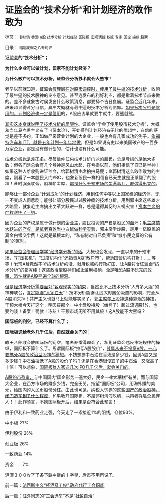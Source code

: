 # 证监会的“技术分析”和计划经济的敢作敢为

标签： `郭树清` `香港` `a股` `技术分析` `计划经济` `国际板` `宏观调控` `权威` `专家` `国企` `操纵` `股票` 

目录： `唱唱反调之八卦时评`

**证监会的“技术分析”；**

**为什么企业可以做计划，国家不能计划经济？**

**为什么散户可以技术分析，证监会分析技术就会大熊市**？



老早以前就知道，[证监会管理层在对股市调控时，使用了最牛逼的技术分析](../../../2012/1/6/技术分析绝对化的政治意义和股神的奋斗.md)，收购了最牛逼的技术股神的专业意见。甚至连发布的利好利空，都是瞅着技术节点来做的。差不多就象古时侯发出什么政策消息，都要择个吉日良晨。证监会近几年来，越来越显得过分自信，其中大概就有最牛逼的技术分析的信仰。[如果技术分析是管用的，计划经济也一定是管用](../../../2011/5/27/从行情分析理解经济学“主流”.md)的，A股应该早就要牛就牛，要熊就熊。

[其实这本身就说明了技术分析的局限性](../../../2011/12/28/天灾人祸妖孽生；凡有股灾多股神；.md)。证监会“学会了使用股市技术分析”，大概和当年马克思主义有了《资本论》，开始感到计划经济有无比的优越性，自信的感觉是差不多的。正如做严密营业计划的大企业，一般也会有几家成功的例子。[象福特汽车和ITT，就是五年计划一年年地做](../../../2009/9/17/反垄断案中的美国国际电话电报公司（ITT）是大还是小.md)。但是如果说有史以来美国破产的一百多万家企业，都是没有做计划的，估计也没有什么可能。

[技术分析也是差不多](../../../2011/12/19/道德股神“唱衰股民”为虎作伥掩盖了政策釜底抽薪.md)。尽管信仰任何技术分析门派的股民，总是亏损的是绝大多数；但各门派总会有几个股神是风山水起，在亏损以前，他们相信了自已是半神！如果这种人给收购进证监会，给郭树清主席拍拍马屁；象郭树清这么敢作敢为的主席，刚看了一本股民入门ABC，也象新股民一样相信自已天生就是正确翻了的股神！此时强强联合，股神加主席，[那是什么干预市场的牛逼事儿，都做得出来的](../../../2011/12/27/个案不具统计意义约束下的技术分析，未来波动无法预期.md)。

[能够让一部分企业“计划成功”的计划经济](../../../2011/2/8/为什么引入数学的“经济学”都是伪科学？.md)，用到任何中等以上国家级的经济体，无一不变成人间悲剧；能够让部分股民过过股神瘾的技术分析，用到郭主席这些雄才大略里，就象毛主席搞出文革大跃进一样，总是适得其反的人祸灾害！[资本主义的产权说明了一切](../../../2010/1/23/企业家和管理和垄断的前途.md)。

因为企业的产权是属于做计划的企业主，股民投资的产权是股民的血汗；[毛主席搞大跃进的产权，是拿老百姓当小白鼠做科学实验](../../../2011/11/12/大国治理的传统误区.md)，郭主席学炒股，是用一亿股民的真金白银交学费！这就是最根本的，“私有制对自已负责”和“慷小民之慨的公有制”的区别。

[如果证监会管理层学学“经济学分析”的话](../../../2011/5/26/基本面分析针对买卖行为背景评估.md)，大概也会发现，一直以来的干预市场，“打压投机”，“过度机构化”还指责A股“散户市”，帮助国营机构打新！……等等！发现A股竟然不听技术分析的话，就用权威的行政打压，让A股符合证监会“技术分析”的指挥棒！这些政治型股神们如此滥用权柄，全是[唯恐A股不玩完的政策，恐怕就是A股熊遍全球的根源](../../../2012/1/5/证监会政策过度令A股熊遍全球.md)。

[但是经济学分析需要面对“客观现实”的约束](../../../2011/5/26/基本面分析针对买卖行为背景评估.md)，当然比不上技术分析“人有多大胆”的神神联合，[肯定能够“人定胜天](../../../2009/5/1/人定胜天？马列唯心信仰对客观规律干预冲动.md)”！技术分析能够让庞大的国企吸血的影响，完全从A股消失掉！共产主义也就马上就能够实现了。[郭主席攀上股神这种算命的神技](../../../2012/5/14/郭主席新政的两个凡是和拨乱反正.md)，干预大棒今天打这个，明天揍那个。中小盘股持股（给套了）超过流通股1%，也要约谈！备案！罚款！冻结！干预市场无所不用其极！这A股能不大熊吗？

**国际板的利空，已经不算什么了**；

**国际板送给老外几千亿后，自然就会关门的**；

昨天八部联合放国际板的利空，笔者都懒得理会了。相比证监会违反市场规律的操纵，国际板不算什么了。所谓国际板“拉低A股股价”，[纯属从来不投资A股，一心要搞死A股的政治型股神的猜想](../../../2012/1/5/“左翼股神”是政治性的，还是理财性的？.md)。不妨想想中石油在香港是多少钱，回到A股又是多少钱？中石油拉低了A股的股价了吗？还是在香港很便宜了的中石油，又涨高了十倍！可以想象，[国际板给人家送几次IPO几千亿后，就会关门的](../../../2011/6/15/国际板推动RMB国际化的骗局.md)。

[A股的市盈率，](../../../2011/7/1/A股合理的市盈率应是无限高.md)与中国国内“国企形势一遍大好，民企一律太糟糕”有关，而与国际大企业，在西方市场的赚多少钱，完全无关。指望“国际板”公司，用海外赚的美元，给国内的人民币股份分红。由此也可见，纳税人饲养的这些[国产的政治股神，闭门造车到了什么程度](../../../2011/9/21/打压“投机和高利贷”，经济危机只会火上添油.md)。如果敢开国际板，不是郭树清的政绩，决策者将是全民罪人！！此作预言，不妨国际板开后，结果是否符合此预言！

由于伊利和一致药业走强，今天走了一条接近1%的阳线。仓位93%。

中小板 27%

伊利股份 26%

创业板 26%

一致药业 14%

资金　　7%

沪深３００收了了条下跌中继的十字星，后市不用再说了。



前一篇：[法西斯主义“杯酒释工权”,政府代行工会职能](../../../2012/6/5/法西斯主义“杯酒释工权”,政府代行工会职能.md)

后一篇：[汪洋同志的“工会选举”不是“社区自治”](../../../2012/6/6/汪洋同志的“工会选举”不是“社区自治”.md)